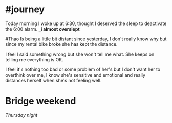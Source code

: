 # #journey 

Today morning I woke up at 6:30, thought I deserved the sleep to deactivate the 6:00 alarm. **_i almost overslept** 

#Thao Is being a little bit distant since yesterday, I don't really know why but since my rental bike broke she has kept the distance. 

I feel I said something wrong but she won't tell me what. She keeps on telling me everything is OK. 

I feel it's nothing too bad or some problem of her's but I don't want her to overthink over me, I know she's sensitive and emotional and really distances herself when she's not feeling well.
# Bridge weekend 

*Thursday night* 
